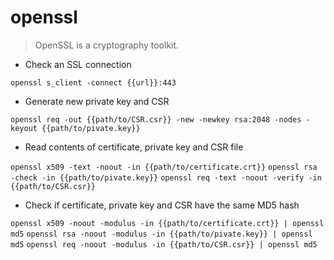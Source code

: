 # openssl

> OpenSSL is a cryptography toolkit.

- Check an SSL connection

`openssl s_client -connect {{url}}:443`

- Generate new private key and CSR

`openssl req -out {{path/to/CSR.csr}} -new -newkey rsa:2048 -nodes -keyout {{path/to/pivate.key}}`

- Read contents of certificate, private key and CSR file

`openssl x509 -text -noout -in {{path/to/certificate.crt}}`
`openssl rsa -check -in {{path/to/pivate.key}}`
`openssl req -text -noout -verify -in {{path/to/CSR.csr}}`

- Check if certificate, private key and CSR have the same MD5 hash

`openssl x509 -noout -modulus -in {{path/to/certificate.crt}} | openssl md5`
`openssl rsa -noout -modulus -in {{path/to/pivate.key}} | openssl md5`
`openssl req -noout -modulus -in {{path/to/CSR.csr}} | openssl md5`
